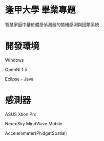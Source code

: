 # 逢甲大學 畢業專題

智慧家庭中基於體感偵測器的情緒感測與回饋系統

# 開發環境

Windows

OpenNI 1.5

Eclipse - Java

# 感測器

ASUS Xtion Pro

NeuroSky MindWave Mobile

Accelerometer(PhidgetSpatial)
